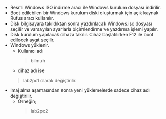 - Resmi Windows ISO indirme aracı ile Windows kurulum dosyası indirilir.
- Boot edilebilen bir Windows kurulum diski oluşturmak için açık kaynak Rufus aracı kullanılır.
- Disk bilgisayara takıldıktan sonra yazdırılacak Windows.iso dosyası seçilir ve varsayılan ayarlarla biçimlendirme ve yazdırma işlemi yapılır.
- Disk kurulum yapılacak cihaza takılır. Cihaz başlatılırken F12 ile boot edilecek aygıt seçilir.
- Windows yüklenir.
  - Kullanıcı adı 
    > bilmuh
  -  cihaz adı ise
    > lab2pc1
  olarak değiştirilir.
- Imaj alma aşamasından sonra yeni yüklemelerde sadece cihaz adı değiştirilir.
  - Örneğin;
    > lab2pc2
